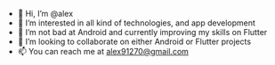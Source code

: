 - 👋 Hi, I’m @alex
- 👀 I’m interested in all kind of technologies, and app development
- 🌱 I’m not bad at Android and currently improving my skills on Flutter
- 💞️ I’m looking to collaborate on either Android or Flutter projects
- 📫 You can reach me at alex91270@gmail.com

<!---
alex91270/alex91270 is a ✨ special ✨ repository because its `README.md` (this file) appears on your GitHub profile.
You can click the Preview link to take a look at your changes.
--->
